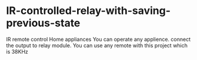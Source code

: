 # IR-controlled-relay-with-saving-previous-state
IR remote control Home appliances
You can operate any applience. connect the output to relay module.
You can use any remote with this project which is 38KHz

